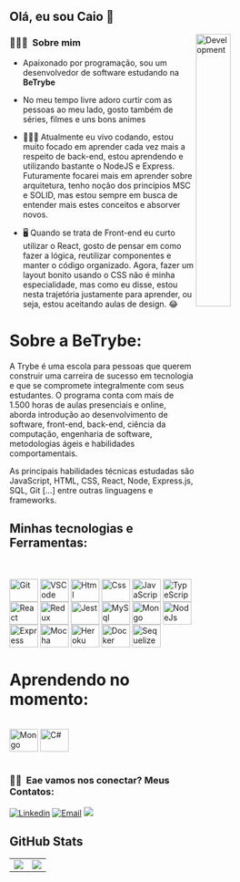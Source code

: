 ## <h2> Olá, eu sou Caio 👋 </h2> 

<img width="35%" align="right" alt="Development" src="https://camo.githubusercontent.com/95475d0056f99f50fba3b5f027ac9fbb15d0fc422f675d445df20ccac6e70539/68747470733a2f2f63646e2e686173686e6f64652e636f6d2f7265732f686173686e6f64652f696d6167652f75706c6f61642f76313632313730353534323433372f3473685579456b32742e676966" />
<h3> 👨🏻‍💻 &nbsp;Sobre mim </h3>

- Apaixonado por programação, sou um desenvolvedor de software estudando na <strong>BeTrybe</strong><br> 

- No meu tempo livre adoro curtir com as pessoas ao meu lado, gosto também de séries, filmes e uns bons animes<br>

- 👨🏻‍💻 Atualmente eu vivo codando, estou muito focado em aprender cada vez mais a respeito de back-end, estou aprendendo e utilizando bastante o NodeJS e Express. Futuramente focarei mais em aprender sobre arquitetura, tenho noção dos princípios MSC e SOLID, mas estou sempre em busca de entender mais estes conceitos e absorver novos.<br>

- 🖥️ Quando se trata de Front-end eu curto utilizar o React, gosto de pensar em como fazer a lógica, reutilizar componentes e manter o código organizado. Agora, fazer um layout bonito usando o CSS não é minha especialidade, mas como eu disse, estou nesta trajetória justamente para aprender, ou seja, estou aceitando aulas de design. 😂

# Sobre a BeTrybe:

A Trybe é uma escola para pessoas que querem construir uma carreira de sucesso em tecnologia e que se compromete integralmente com seus estudantes. O programa conta com mais de 1.500 horas de aulas presenciais e online, aborda introdução ao desenvolvimento de software, front-end, back-end, ciência da computação, engenharia de software, metodologias ágeis e habilidades comportamentais.

As principais habilidades técnicas estudadas são JavaScript, HTML, CSS, React, Node, Express.js, SQL, Git [...] entre outras linguagens e frameworks.
<br>

## Minhas tecnologias e Ferramentas:
<br>
<div style="display: inline_block"><br>
  <img align="center" alt="Git" height="40" width="50" src="https://cdn.jsdelivr.net/gh/devicons/devicon/icons/git/git-original.svg">
  <img align="center" alt="VSCode" height="40" width="50" src="https://img.shields.io/badge/VSCode-0078D4?style=for-the-badge&logo=visual%20studio%20code&logoColor=white">
  <img align="center" alt="Html" height="40" width="50" src="https://cdn.jsdelivr.net/gh/devicons/devicon/icons/html5/html5-plain-wordmark.svg">
  <img align="center" alt="Css" height="40" width="50" src="https://cdn.jsdelivr.net/gh/devicons/devicon/icons/css3/css3-plain-wordmark.svg">
  <img align="center" alt="JavaScript" height="40" width="50" src="https://cdn.jsdelivr.net/gh/devicons/devicon/icons/javascript/javascript-original.svg">
  <img align="center" alt="TypeScript" height="40" width="50" src="https://cdn.jsdelivr.net/gh/devicons/devicon/icons/typescript/typescript-original.svg">
  <img align="center" alt="React" height="40" width="50" src="https://cdn.jsdelivr.net/gh/devicons/devicon/icons/react/react-original-wordmark.svg">
  <img align="center" alt="Redux" height="40" width="50" src="https://cdn.jsdelivr.net/gh/devicons/devicon/icons/redux/redux-original.svg">
  <img align="center" alt="Jest" height="40" width="50" src="https://cdn.jsdelivr.net/gh/devicons/devicon/icons/jest/jest-plain.svg">
  <img align="center" alt="MySql" height="40" width="50" src="https://cdn.jsdelivr.net/gh/devicons/devicon/icons/mysql/mysql-original-wordmark.svg">
  <img align="center" alt="Mongo" height="40" width="50" src="https://cdn.jsdelivr.net/gh/devicons/devicon/icons/mongodb/mongodb-plain-wordmark.svg">
  <img align="center" alt="NodeJs" height="40" width="50" src="https://cdn.jsdelivr.net/gh/devicons/devicon/icons/nodejs/nodejs-original.svg">
  <img align="center" alt="Express" height="40" width="50" src="https://cdn.jsdelivr.net/gh/devicons/devicon/icons/express/express-original.svg">
  <img align="center" alt="Mocha" height="40" width="50" src="https://cdn.jsdelivr.net/gh/devicons/devicon/icons/mocha/mocha-plain.svg">
  <img align="center" alt="Heroku" height="40" width="50" src="https://cdn.jsdelivr.net/gh/devicons/devicon/icons/heroku/heroku-plain-wordmark.svg">
  <img align="center" alt="Docker" height="40" width="50" src="https://cdn.jsdelivr.net/gh/devicons/devicon/icons/docker/docker-plain-wordmark.svg">
  <img align="center" alt="Sequelize" height="40" width="50" src="https://cdn.jsdelivr.net/gh/devicons/devicon/icons/sequelize/sequelize-plain-wordmark.svg">
</div>

# Aprendendo no momento:
<div style="display: inline_block"><br>
  <img align="center" alt="Mongo" height="40" width="50" src="https://cdn.jsdelivr.net/gh/devicons/devicon/icons/mongodb/mongodb-plain-wordmark.svg">
  <img align="center" alt="C#" height="40" width="50" src="https://img.shields.io/badge/C%23-239120?style=for-the-badge&logo=c-sharp&logoColor=white">
</div>

<br/>

<h3> 🤝🏻 &nbsp;Eae vamos nos conectar? Meus Contatos:</h3>

<!-- <p align="center"> -->
<a href="https://www.linkedin.com/in/caio-batista-dos-santos/"><img alt="Linkedin" src="https://img.shields.io/badge/LinkedIn-0077B5?style=for-the-badge&logo=linkedin&logoColor=white"></a>
<a href="mailto:drcaiosan@gmail.com"><img alt="Email" src="https://img.shields.io/badge/Gmail-D14836?style=for-the-badge&logo=gmail&logoColor=white"></a>
<a href="https://api.whatsapp.com/send?phone=5519999999899&text=Ol%C3%A1,%20Caio!%20"><img src="https://img.shields.io/badge/WhatsApp-25D366?style=for-the-badge&logo=whatsapp&logoColor=white"></a>
<!-- </p> -->

## GitHub Stats
<table>
<tr><td>

  <a href="https://github.com/anuraghazra/github-readme-stats" rel="noopener noreferrer" target="_blank">
    <img align="center" src="https://github-readme-stats.vercel.app/api?username=caioBatistaDosSantos&show_icons=true&theme=blue-green" />
  </a>

</td><td>

  <a href="https://github.com/anuraghazra/github-readme-stats" rel="noopener noreferrer" target="_blank" target="_blank">
    <img align="center" src="https://github-readme-stats.vercel.app/api/top-langs/?username=caioBatistaDosSantos&layout=compact&theme=blue-green" />
  </a>

</td></tr>
</table>
